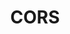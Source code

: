 ---
layout: topic
title: CORS
permalink: /design/topics/cors
data:
  items:
    - references:
        - name: Support cross-domain mashups with CORS
          url: 'https://apiguide.readthedocs.io/en/latest/build_and_publish/cors.html'
      _embedded:
        guideline:
          id: ausdto-api-design-guide
          title: API Design Guide
          type: website
          url: 'https://apiguide.readthedocs.io/en/latest/index.html'
          company: Australian Digital Transformation Office
          companyLogoUrl: /media/logos/ausdto.png
          companyUrl: 'https://www.dto.gov.au/'
          date: 2015-10-20T00:00:00.000Z
          reviewDate: 2016-08-18T00:00:00.000Z
          _links:
            self:
              href: /design/guidelines/ausdto-api-design-guide
            guidelineTopics:
              href: /design/guidelines/ausdto-api-design-guide/topics
      _links:
        guideline:
          href: /design/guidelines/ausdto-api-design-guide
    - references:
        - name: CORS
          url: 'https://github.com/Microsoft/api-guidelines/blob/master/Guidelines.md#8-cors'
      _embedded:
        guideline:
          id: microsoft-rest-api-guidelines
          title: Microsoft REST API Guidelines
          type: github
          url: 'https://github.com/Microsoft/api-guidelines/blob/master/Guidelines.md'
          company: Microsoft
          companyLogoUrl: /media/logos/microsoft.png
          companyUrl: 'https://opensource.microsoft.com/'
          date: 2016-07-19T00:00:00.000Z
          reviewDate: 2016-08-31T00:00:00.000Z
          _links:
            self:
              href: /design/guidelines/microsoft-rest-api-guidelines
            guidelineTopics:
              href: /design/guidelines/microsoft-rest-api-guidelines/topics
      _links:
        guideline:
          href: /design/guidelines/microsoft-rest-api-guidelines
    - references:
        - name: JSONP
          url: 'https://github.com/WhiteHouse/api-standards/blob/master/README.md#jsonp'
      _embedded:
        guideline:
          id: white-house-web-api-standards
          title: White House Web API Standards
          type: github
          url: 'https://github.com/WhiteHouse/api-standards'
          company: White House
          companyLogoUrl: /media/logos/whitehouse.png
          companyUrl: 'https://www.whitehouse.gov/developers'
          date: 2015-02-24T00:00:00.000Z
          reviewDate: 2016-08-18T00:00:00.000Z
          _links:
            self:
              href: /design/guidelines/white-house-web-api-standards
            guidelineTopics:
              href: /design/guidelines/white-house-web-api-standards/topics
      _links:
        guideline:
          href: /design/guidelines/white-house-web-api-standards
  _embedded:
    topic:
      id: cors
      name: CORS
      description: How to deal with CORS
      _links:
        self:
          href: /design/topics/cors
        topicGuidelines:
          href: /design/topics/cors/guidelines
  _links:
    self:
      href: /design/topics/cors/guidelines
    topic:
      href: /design/topics/cors
---